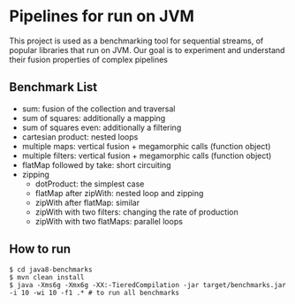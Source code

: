 # Pipelines for run on JVM

This project is used as a benchmarking tool for sequential streams, of popular libraries that run on JVM. Our goal is to experiment and understand their fusion properties of complex pipelines

## Benchmark List

- sum: fusion of the collection and traversal
- sum of squares: additionally a mapping
- sum of squares even: additionally a filtering
- cartesian product: nested loops
- multiple maps: vertical fusion + megamorphic calls (function object)
- multiple filters: vertical fusion + megamorphic calls (function object)
- flatMap followed by take: short circuiting
- zipping
   - dotProduct: the simplest case
   - flatMap after zipWith: nested loop and zipping
   - zipWith after flatMap: similar
   - zipWith with two filters: changing the rate of production
   - zipWith with two flatMaps: parallel loops

## How to run

```shell
$ cd java8-benchmarks
$ mvn clean install
$ java -Xms6g -Xmx6g -XX:-TieredCompilation -jar target/benchmarks.jar -i 10 -wi 10 -f1 .* # to run all benchmarks
```